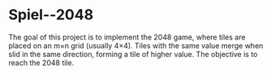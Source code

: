 # Spiel--2048
The goal of this project is to implement the 2048 game, where tiles are placed on an m×n grid (usually 4×4). Tiles with the same value merge when slid in the same direction, forming a tile of higher value. The objective is to reach the 2048 tile.
